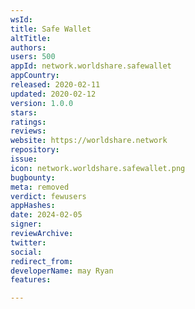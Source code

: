 ```yaml
---
wsId: 
title: Safe Wallet
altTitle: 
authors: 
users: 500
appId: network.worldshare.safewallet
appCountry: 
released: 2020-02-11
updated: 2020-02-12
version: 1.0.0
stars: 
ratings: 
reviews: 
website: https://worldshare.network
repository: 
issue: 
icon: network.worldshare.safewallet.png
bugbounty: 
meta: removed
verdict: fewusers
appHashes: 
date: 2024-02-05
signer: 
reviewArchive: 
twitter: 
social: 
redirect_from: 
developerName: may Ryan
features: 

---
```


